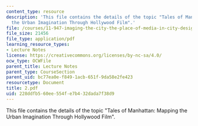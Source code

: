 ```yaml
---
content_type: resource
description: 'This file contains the details of the topic "Tales of Manhattan: Mapping
  the Urban Imagination Through Hollywood Film".'
file: /courses/11-947-imaging-the-city-the-place-of-media-in-city-design-and-development-fall-1998/228ddfb560ee554fe7b432dada7f38d9_2.pdf
file_size: 21456
file_type: application/pdf
learning_resource_types:
- Lecture Notes
license: https://creativecommons.org/licenses/by-nc-sa/4.0/
ocw_type: OCWFile
parent_title: Lecture Notes
parent_type: CourseSection
parent_uid: bc77ea0e-f849-1acb-651f-9da58e2fe423
resourcetype: Document
title: 2.pdf
uid: 228ddfb5-60ee-554f-e7b4-32dada7f38d9
---
```

This file contains the details of the topic "Tales of Manhattan: Mapping the Urban Imagination Through Hollywood Film".